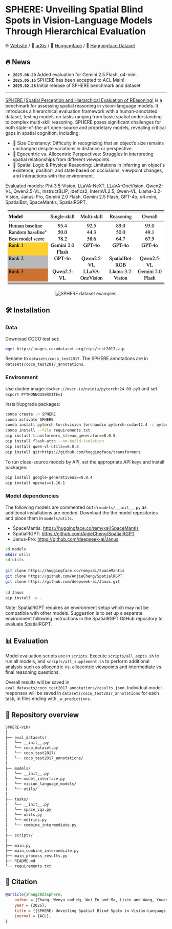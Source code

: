 # SPHERE: Unveiling Spatial Blind Spots in Vision-Language Models Through Hierarchical Evaluation

🌐 [Website](https://sphere-vlm.github.io/) / 📖 [arXiv](https://arxiv.org/pdf/2412.12693) / 🤗 [Huggingface](https://huggingface.co/papers/2412.12693) / 🤗 [Huggingface Dataset](https://huggingface.co/datasets/wei2912/SPHERE-VLM)

## 🔥 News
* **`2025.06.20`** Added evaluation for Gemini 2.5 Flash, o4-mini.
* **`2025.05.15`** SPHERE has been accepted to ACL Main!
* **`2025.02.28`** Initial release of SPHERE benchmark and dataset.
______________________________________________________________________

[SPHERE (Spatial Perception and Hierarchical Evaluation of REasoning)](https://arxiv.org/pdf/2412.12693) is a benchmark for assessing spatial reasoning in vision-language models. It introduces a hierarchical evaluation framework with a human-annotated dataset, testing models on tasks ranging from basic spatial understanding to complex multi-skill reasoning. SPHERE poses significant challenges for both state-of-the-art open-source and proprietary models, revealing critical gaps in spatial cognition, including:
- 📏 Size Constancy: Difficulty in recognizing that an object’s size remains unchanged despite variations in distance or perspective.
- 🧭 Egocentric vs. Allocentric Perspectives: Struggles in interpreting spatial relationships from different viewpoints.
- 🧩 Spatial Logic & Physical Reasoning: Limitations in inferring an object's existence, position, and state based on occlusions, viewpoint changes, and interactions with the environment.

Evaluated models: Phi-3.5-Vision, LLaVA-NeXT, LLaVA-OneVision, Qwen2-VL, Qwen2.5-VL, InstructBLIP, Idefics2, InternVL2.5, Qwen-VL, Llama-3.2-Vision, Janus-Pro, Gemini 2.0 Flash, Gemini 2.5 Flash, GPT-4o, o4-mini, SpatialBot, SpaceMantis, SpatialRGPT.

<p align="center">
  <img src="demo_images/SPHERE_results_summary.png" alt="SPHERE results summary" width="500"/>
</p>

<p align="center">
  <img src="demo_images/SPHERE_examples.png" alt="SPHERE dataset examples" width="400"/>
</p>


## 🛠️ Installation

### Data
Download COCO test set:
```bash
wget http://images.cocodataset.org/zips/test2017.zip
```
Rename to `datasets/coco_test2017`. The SPHERE annotations are in `datasets/coco_test2017_annotations`.

### Environment
Use docker image:
`docker://nvcr.io/nvidia/pytorch:24.09-py3` and set `export PYTHONNOUSERSITE=1`

Install/upgrade packages:
```bash
conda create -n SPHERE
conda activate SPHERE
conda install pytorch torchvision torchaudio pytorch-cuda=12.4 -c pytorch-nightly -c nvidia
conda install --file requirements.txt
pip install transformers_stream_generator==0.0.5
pip install flash-attn --no-build-isolation
pip install qwen-vl-utils==0.0.8
pip install git+https://github.com/huggingface/transformers
```

To run close-source models by API, set the appropriate API keys and install packages:
```bash
pip install google-generativeai==0.8.4
pip install openai==1.16.1
```

### Model dependencies

The following models are commented out in `models/__init__.py` as additional installations are needed.
Download the the model repositories and place them in `models/utils`.
- SpaceMantis: https://huggingface.co/remyxai/SpaceMantis
- SpatialRGPT: https://github.com/AnjieCheng/SpatialRGPT
- Janus-Pro: https://github.com/deepseek-ai/Janus

```bash
cd models
mkdir utils
cd utils

git clone https://huggingface.co/remyxai/SpaceMantis
git clone https://github.com/AnjieCheng/SpatialRGPT
git clone https://github.com/deepseek-ai/Janus.git

cd Janus
pip install -e .
```

Note: SpatialRGPT requires an environment setup which may not be compatible with other models. Suggestion is to set up a separate environment following instructions in the SpatialRGPT GitHub repository to evaluate SpatialRGPT.

## 📊 Evaluation

Model evaluation scripts are in `scripts`. Execute `scripts/all_expts.sh` to run all models, and `scripts/all_supplement.sh` to perform additional analysis such as allocentric vs. allocentric viewpoints and intermediate vs. final reasoning questions.

Overall results will be saved in `eval_datasets/coco_test2017_annotations/results.json`. Individual model responses will be saved in `datasets/coco_test2017_annotations` for each task, in files ending with `_w_predictions`.

## 📂 Repository overview
```
SPHERE-VLM/
│
├── eval_datasets/
│   └── __init__.py
│   └── coco_dataset.py
│   └── coco_test2017/
│   └── coco_test2017_annotations/
│
├── models/
│   └── __init__.py
│   └── model_interface.py
│   └── vision_language_models/
│   └── utils/
│
├── tasks/
│   └── __init__.py
│   └── space_vqa.py
│   └── utils.py
│   └── metrics.py
│   └── combine_intermediate.py
│
├── scripts/
|
├── main.py
├── main_combine_intermediate.py
├── main_process_results.py
├── README.md
└── requirements.txt
```

## 📝 Citation

```bibtex
@article{zhang2025sphere,
    author = {Zhang, Wenyu and Ng, Wei En and Ma, Lixin and Wang, Yuwen and Zhao, Junqi and Koenecke, Allison and Li, Boyang and Wang, Lu},
    year = {2025},
    title = {{SPHERE: Unveiling Spatial Blind Spots in Vision-Language Models Through Hierarchical Evaluation}},
    journal = {ACL},
}
```
